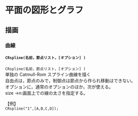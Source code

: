 # 平面の図形とグラフ  
## 描画  
### 曲線  
#### `CRspline(名前，節点リスト，[オプション] )`  
`CRspline(名前，節点リスト，[オプション] )`  
単独の Catmull-Rom スプライン曲線を描く  
自由点は，節点のみで，制御点は節点から作られ移動はできない。  
オプションに，通常のオプションのほか，次が使える。  
size ->n:画面上での線の太さを指定する。  
  
【例】  
`CRspline("1",[A,B,C,D]);`
